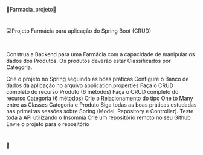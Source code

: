 💊Farmacia_projeto💊
#
💻Projeto Farmácia para aplicação do Spring Boot (CRUD)
#
Construa a Backend para uma Farmácia com a capacidade de manipular os dados dos Produtos. Os produtos deverão estar Classificados por Categoria.

Crie o projeto no Spring seguindo as boas práticas
Configure o Banco de dados da aplicação no arquivo application.properties
Faça o CRUD completo do recurso Produto (6 métodos)
Faça o CRUD completo do recurso Categoria (6 métodos)
Crie o Relacionamento do tipo One to Many entre as Classes Categoria e Produto
Siga todas as boas práticas estudadas nas primeiras sessões sobre Spring (Model, Repository e Controller).
Teste toda a API utilizando o Insomnia
Crie um repositório remoto no seu Github 
Envie o projeto para o repositório
#
💊
